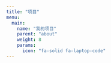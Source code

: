 ```yaml
---
title: "项目"
menu:
  main:
    name: "我的项目"
    parent: "about"
    weight: 8
    params:
      icon: "fa-solid fa-laptop-code"
---
```


